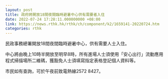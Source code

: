 ```yaml
---
layout: post
title: 政府將開放18間夜間臨時避暑中心供有需要者入住
date: 2022-07-24 17:28:11.000000000 +08:00
link: https://news.rthk.hk/rthk/ch/component/k2/1659141-20220724.htm
categories: rthk
---
```


民政事務總署開放18間夜間臨時避暑中心，供有需要人士入住。
 
中心將由晚上10時半開放至明早8時，所有進場人士須使用「安心出行」流動應用程式掃描場所二維碼，獲豁免人士須填寫指定表格登記個人資料等。

市民如有查詢，可於午夜前致電熱線2572 8427。
